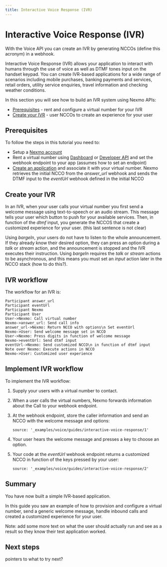 ```yaml
---
title: Interactive Voice Response (IVR)
---
```

# Interactive Voice Response (IVR)

With the Voice API you can create an IVR by generating NCCOs (define this acronym) in a webhook.

Interactive Voice Response (IVR) allows your application to interact with humans through the use of voice as well as DTMF tones input on the handset keypad.
You can create IVR-based applications for a wide range of scenarios including mobile purchases, banking payments and services, retail orders, utility service enquiries, travel information and checking weather conditions.

In this section you will see how to build an IVR system using Nexmo APIs:

* [Prerequisites](#prerequisites) - rent and configure a virtual number for your IVR
* [Create your IVR](#create_ncco) - user NCCOs to create an experience for your user

## Prerequisites

To follow the steps in this tutorial you need to:

* Setup a [Nexmo account](/account/guides/management#create-and-configure-a-nexmo-account)
* Rent a virtual number using [Dashboard](/account/guides/numbers#rent-virtual-numbers) or [Developer API](/api/developer/numbers#buy-a-number) and set the webhook endpoint to your app (assumes how to set an endpoint)
* [Create an application](/concepts/guides/applications#apps_quickstart) and associate it with your virtual number. Nexmo retrieves the initial NCCO from the *answer_url* webhook and sends the DTMF input to the *eventUrl* webhook defined in the initial NCCO

## Create your IVR

In an IVR, when your user calls your virtual number you first send a welcome message using text-to-speech or an audio stream. This message tells your user which button to push for your available services. Then, in function of the *dtmf* input, you generate the NCCOS that create a customized experience for your user. (this last sentence is not clear)

Using *bargeIn*, your users do not have to listen to the whole announcement. If they already know their desired option, they can press an option during a *talk* or *stream* action, and the announcement is stopped and the IVR executes their instruction. Using *bargeIn* requires the *talk* or *stream* actions to be asynchronous, and this means you must set an *input* action later in the NCCO stack (how to do this?).

## IVR workflow

The workflow for an IVR is:

```js_sequence_diagram
Participant answer_url
Participant eventUrl
Participant Nexmo
Participant User
User->Nexmo: Call virtual number
Nexmo->answer_url: Send call info
answer_url->Nexmo: Return NCCO with options\n Set eventUrl
Nexmo->User: Send welcome message set in NCCO
User->Nexmo: Press digits in function of welcome message
Nexmo->eventUrl: Send dtmf input
eventUrl->Nexmo: Send customized NCCO\n in function of dtmf input
Note over Nexmo: Execute actions in NCCO
Nexmo->User: Customized user experience
```

## Implement IVR workflow

To implement the IVR workflow:

1. Supply your users with a virtual number to contact.

2. When a user calls the virtual numbers, Nexmo forwards information about the Call to your webhook endpoint.

3. At the webhook endpoint, store the caller information and send an NCCO with the welcome message and options:

    ```tabbed_examples
    source: '_examples/voice/guides/interactive-voice-response/1'
    ```

4. Your user hears the welcome message and presses a key to choose an option.

5. Your code at the <i>eventUrl</i> webhook endpoint returns a customized NCCO in function of the keys pressed by your user:

    ```tabbed_examples
    source: '_examples/voice/guides/interactive-voice-response/2'
    ```

## Summary

You have now built a simple IVR-based application.

In this guide you saw an example of how to provision and configure a virtual number, send a generic welcome message, handle inbound calls and created a customized experience for your user.

Note: add some more text on what the user should actually run and see as a result so they know their test application worked.

## Next steps

pointers to what to try next?
